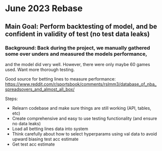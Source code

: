 # June 2023 Rebase

## Main Goal: Perform backtesting of model, and be confident in validity of test (no test data leaks)

### Background: Back during the project, we manually gathered some over unders and measured the models performance,
and the model did very well. However, there were only maybe 60 games used. Want more thorough testing.

Good source for betting lines to measure performance:
https://www.reddit.com/r/sportsbook/comments/rslmm3/database_of_nba_spreadsovers_and_almost_all_box/

Steps:

- Relearn codebase and make sure things are still working (API, tables, etc)
- Create comprehensive and easy to use testing functionality (and ensure no data leaks)
- Load all betting lines data into system
- Think carefully about how to select hyperparams using val data to avoid upward biasing test acc estimate
- Get test acc estimate
